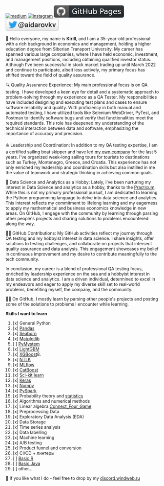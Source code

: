 [![medium](https://aleen42.github.io/badges/src/medium.svg)](https://medium.com/@windweb)
[![instagram](https://badges.aleen42.com/src/instagram.svg)](https://www.instagram.com/best_sail)
[![Github Pages](https://github.com/windweb/windweb/blob/master/github.svg)](https://windweb.github.io/)
[![Twitter](https://raw.githubusercontent.com/windweb/windweb/master/twitter.svg)](https://twitter.com/aidarovkv)
<!---
[![Twitter](https://img.shields.io/twitter/follow/aidarovkv?label=%40aidarovkv&style=social)](https://twitter.com/aidarovkv)
https://shields.io/
https://metrics.lecoq.io/insights/windweb 
-->

👋 Hello everyone, my name is **Kirill**, and I am a 35-year-old professional with a rich background in economics and management, holding a higher education degree from Siberian Transport University. My career has spanned various large companies, where I have held economic, investment, and management positions, including obtaining qualified investor status. Although I've been successful in stock market trading up until March 2022 and continue to participate, albeit less actively, my primary focus has shifted toward the field of quality assurance.

🔍 Quality Assurance Experience:
My main professional focus is on QA testing. I have developed a keen eye for detail and a systematic approach to problem-solving through my experience as a QA Tester. My responsibilities have included designing and executing test plans and cases to ensure software reliability and quality. With proficiency in both manual and automated testing, I have utilized tools like Selenium WebDriver, PyTest, and Postman to identify software bugs and verify that functionalities meet the required standards. This role has deepened my understanding of the technical interaction between data and software, emphasizing the importance of accuracy and precision.

⛵ Leadership and Coordination:
In addition to my QA testing expertise, I am a certified sailing boat skipper and have led [my own company](https://best-sail.ru) for the last 5 years. I've organized week-long sailing tours for tourists to destinations such as Turkey, Montenegro, Greece, and Croatia. This experience has not only enriched my leadership and coordination skills but also instilled in me the value of teamwork and strategic thinking in achieving common goals.

🧮 Data Science and Analytics as a Hobby:
Lately, I've been nurturing my interest in Data Science and analytics as a hobby, thanks to the [Practicum](https://practicum.com/data-science/). While this is not my primary professional pursuit, I am dedicated to learning the Python programming language to delve into data science and analytics. This interest reflects my commitment to lifelong learning and my eagerness to apply my mathematical and business economics knowledge in new areas. On GitHub, I engage with the community by learning through parsing other people's projects and sharing solutions to problems encountered along the way.

👨‍💻 GitHub Contributions:
My GitHub activities reflect my journey through QA testing and my hobbyist interest in data science. I share insights, offer solutions to testing challenges, and collaborate on projects that intersect quality assurance and data analysis. This engagement showcases my belief in continuous improvement and my desire to contribute meaningfully to the tech community.

In conclusion, my career is a blend of professional QA testing focus, enriched by leadership experience on the sea and a hobbyist interest in data science and analytics. I am a driven individual, determined to excel in my endeavors and eager to apply my diverse skill set to real-world problems, benefiting myself, the company, and the community.

👨‍💻 On GitHub, I mostly learn by parsing other people's projects and posting some of the solutions to problems I encounter while learning.

**Skills I want to learn**
1. [x] General Python
2. [x] [Pandas](https://pandas.pydata.org/)
3. [x] [Seaborn](https://seaborn.pydata.org/)
4. [x] [Matplotlib](https://matplotlib.org/)
5. [ ] [PyMystem](https://pypi.org/project/pymystem3/)
6. [x] [LightGBM](https://github.com/microsoft/LightGBM)
7. [x] [XGBoost](https://github.com/dmlc/xgboost)8. 
8. [x] [NTLK](https://www.nltk.org/)
9. [x] [MLflow](https://mlflow.org/)
10. [x] [CatBoost](https://catboost.ai/)
11. [x] [Sci-kit learn](https://scikit-learn.org/stable/)
12. [x] [Keras](https://keras.io/)
13. [x] [Numpy](https://numpy.org/)
14. [x] [PySpark](https://spark.apache.org/docs/latest/api/python/)
15. [x] Probability theory and [statistics](https://stepik.org/course/76/info)
16. [x] Algorithms and numerical methods
17. [x] Linear algebra [Connect_Four_Game](https://github.com/windweb/Connect_Four_Game)
18. [x] Preprocessing Data
19. [x] Exploratory Data Analysis (EDA)
20. [x] Data Storage
21. [x] Time series analysis
22. [x] Data labelling
23. [x] Machine learning
24. [x] A/B testing
25. [x] Product funnel and conversion
26. [x] CI/CD + линтеры
27. [ ] [Basic R](https://windweb.shinyapps.io/test_task_aidarov_kirill_final/)
29. [ ] [Basic Java](https://github.com/windweb/JavaTutorial)
30. [ ] other...

💬 If you like what I do - feel free to drop by my [discord.windweb.ru](https://discord.windweb.ru/)
